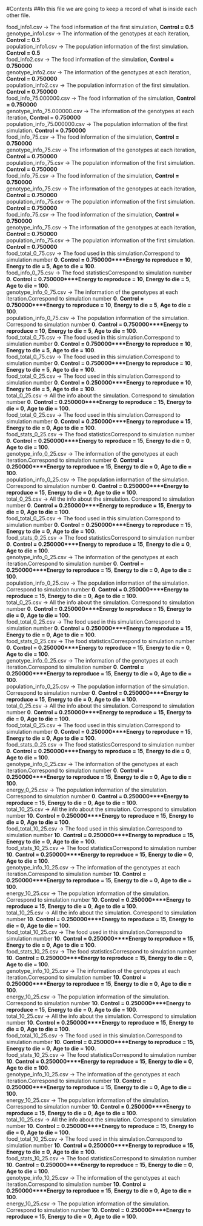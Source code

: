 #Contents
##In this file we are going to keep a record of what is inside each other file.


 
food_info1.csv &rarr; The food information of the first simulation, **Control = 0.5**  
genotype_info1.csv &rarr; The information of the genotypes at each iteration, **Control = 0.5**  
population_info1.csv &rarr; The population information of the first simulation. **Control = 0.5**   
food_info2.csv &rarr; The food information of the simulation, **Control = 0.750000**  
genotype_info2.csv &rarr; The information of the genotypes at each iteration, **Control = 0.750000**  
population_info2.csv &rarr; The population information of the first simulation. **Control = 0.750000**  
food_info_75.000000.csv &rarr; The food information of the simulation, **Control = 0.750000**  
genotype_info_75.000000.csv &rarr; The information of the genotypes at each iteration, **Control = 0.750000**  
population_info_75.000000.csv &rarr; The population information of the first simulation. **Control = 0.750000**  
food_info_75.csv &rarr; The food information of the simulation, **Control = 0.750000**  
genotype_info_75.csv &rarr; The information of the genotypes at each iteration, **Control = 0.750000**  
population_info_75.csv &rarr; The population information of the first simulation. **Control = 0.750000**  
food_info_75.csv &rarr; The food information of the simulation, **Control = 0.750000**  
genotype_info_75.csv &rarr; The information of the genotypes at each iteration, **Control = 0.750000**  
population_info_75.csv &rarr; The population information of the first simulation. **Control = 0.750000**  
food_info_75.csv &rarr; The food information of the simulation, **Control = 0.750000**  
genotype_info_75.csv &rarr; The information of the genotypes at each iteration, **Control = 0.750000**  
population_info_75.csv &rarr; The population information of the first simulation. **Control = 0.750000**  
food_total_0_75.csv &rarr; The food used in this simulation.Correspond to simulation number **0**. **Control = 0.750000****Energy to reproduce = 10**, **Energy to die = 5**, **Age to die = 100**.  
food_info_0_75.csv &rarr; The food statisticsCorrespond to simulation number **0**. **Control = 0.750000****Energy to reproduce = 10**, **Energy to die = 5**, **Age to die = 100**.  
genotype_info_0_75.csv &rarr; The information of the genotypes at each iteration.Correspond to simulation number **0**. **Control = 0.750000****Energy to reproduce = 10**, **Energy to die = 5**, **Age to die = 100**.  
population_info_0_75.csv &rarr; The population information of the simulation. Correspond to simulation number **0**. **Control = 0.750000****Energy to reproduce = 10**, **Energy to die = 5**, **Age to die = 100**.  
food_total_0_75.csv &rarr; The food used in this simulation.Correspond to simulation number **0**. **Control = 0.750000****Energy to reproduce = 10**, **Energy to die = 5**, **Age to die = 100**.  
food_total_0_75.csv &rarr; The food used in this simulation.Correspond to simulation number **0**. **Control = 0.750000****Energy to reproduce = 10**, **Energy to die = 5**, **Age to die = 100**.  
food_total_0_25.csv &rarr; The food used in this simulation.Correspond to simulation number **0**. **Control = 0.250000****Energy to reproduce = 10**, **Energy to die = 5**, **Age to die = 100**.  
total_0_25.csv &rarr; All the info about the simulation. Correspond to simulation number **0**. **Control = 0.250000****Energy to reproduce = 15**, **Energy to die = 0**, **Age to die = 100**.  
food_total_0_25.csv &rarr; The food used in this simulation.Correspond to simulation number **0**. **Control = 0.250000****Energy to reproduce = 15**, **Energy to die = 0**, **Age to die = 100**.  
food_stats_0_25.csv &rarr; The food statisticsCorrespond to simulation number **0**. **Control = 0.250000****Energy to reproduce = 15**, **Energy to die = 0**, **Age to die = 100**.  
genotype_info_0_25.csv &rarr; The information of the genotypes at each iteration.Correspond to simulation number **0**. **Control = 0.250000****Energy to reproduce = 15**, **Energy to die = 0**, **Age to die = 100**.  
population_info_0_25.csv &rarr; The population information of the simulation. Correspond to simulation number **0**. **Control = 0.250000****Energy to reproduce = 15**, **Energy to die = 0**, **Age to die = 100**.  
total_0_25.csv &rarr; All the info about the simulation. Correspond to simulation number **0**. **Control = 0.250000****Energy to reproduce = 15**, **Energy to die = 0**, **Age to die = 100**.  
food_total_0_25.csv &rarr; The food used in this simulation.Correspond to simulation number **0**. **Control = 0.250000****Energy to reproduce = 15**, **Energy to die = 0**, **Age to die = 100**.  
food_stats_0_25.csv &rarr; The food statisticsCorrespond to simulation number **0**. **Control = 0.250000****Energy to reproduce = 15**, **Energy to die = 0**, **Age to die = 100**.  
genotype_info_0_25.csv &rarr; The information of the genotypes at each iteration.Correspond to simulation number **0**. **Control = 0.250000****Energy to reproduce = 15**, **Energy to die = 0**, **Age to die = 100**.  
population_info_0_25.csv &rarr; The population information of the simulation. Correspond to simulation number **0**. **Control = 0.250000****Energy to reproduce = 15**, **Energy to die = 0**, **Age to die = 100**.  
total_0_25.csv &rarr; All the info about the simulation. Correspond to simulation number **0**. **Control = 0.250000****Energy to reproduce = 15**, **Energy to die = 0**, **Age to die = 100**.  
food_total_0_25.csv &rarr; The food used in this simulation.Correspond to simulation number **0**. **Control = 0.250000****Energy to reproduce = 15**, **Energy to die = 0**, **Age to die = 100**.  
food_stats_0_25.csv &rarr; The food statisticsCorrespond to simulation number **0**. **Control = 0.250000****Energy to reproduce = 15**, **Energy to die = 0**, **Age to die = 100**.  
genotype_info_0_25.csv &rarr; The information of the genotypes at each iteration.Correspond to simulation number **0**. **Control = 0.250000****Energy to reproduce = 15**, **Energy to die = 0**, **Age to die = 100**.  
population_info_0_25.csv &rarr; The population information of the simulation. Correspond to simulation number **0**. **Control = 0.250000****Energy to reproduce = 15**, **Energy to die = 0**, **Age to die = 100**.  
total_0_25.csv &rarr; All the info about the simulation. Correspond to simulation number **0**. **Control = 0.250000****Energy to reproduce = 15**, **Energy to die = 0**, **Age to die = 100**.  
food_total_0_25.csv &rarr; The food used in this simulation.Correspond to simulation number **0**. **Control = 0.250000****Energy to reproduce = 15**, **Energy to die = 0**, **Age to die = 100**.  
food_stats_0_25.csv &rarr; The food statisticsCorrespond to simulation number **0**. **Control = 0.250000****Energy to reproduce = 15**, **Energy to die = 0**, **Age to die = 100**.  
genotype_info_0_25.csv &rarr; The information of the genotypes at each iteration.Correspond to simulation number **0**. **Control = 0.250000****Energy to reproduce = 15**, **Energy to die = 0**, **Age to die = 100**.  
energy_0_25.csv &rarr; The population information of the simulation. Correspond to simulation number **0**. **Control = 0.250000****Energy to reproduce = 15**, **Energy to die = 0**, **Age to die = 100**.  
total_10_25.csv &rarr; All the info about the simulation. Correspond to simulation number **10**. **Control = 0.250000****Energy to reproduce = 15**, **Energy to die = 0**, **Age to die = 100**.  
food_total_10_25.csv &rarr; The food used in this simulation.Correspond to simulation number **10**. **Control = 0.250000****Energy to reproduce = 15**, **Energy to die = 0**, **Age to die = 100**.  
food_stats_10_25.csv &rarr; The food statisticsCorrespond to simulation number **10**. **Control = 0.250000****Energy to reproduce = 15**, **Energy to die = 0**, **Age to die = 100**.  
genotype_info_10_25.csv &rarr; The information of the genotypes at each iteration.Correspond to simulation number **10**. **Control = 0.250000****Energy to reproduce = 15**, **Energy to die = 0**, **Age to die = 100**.  
energy_10_25.csv &rarr; The population information of the simulation. Correspond to simulation number **10**. **Control = 0.250000****Energy to reproduce = 15**, **Energy to die = 0**, **Age to die = 100**.  
total_10_25.csv &rarr; All the info about the simulation. Correspond to simulation number **10**. **Control = 0.250000****Energy to reproduce = 15**, **Energy to die = 0**, **Age to die = 100**.  
food_total_10_25.csv &rarr; The food used in this simulation.Correspond to simulation number **10**. **Control = 0.250000****Energy to reproduce = 15**, **Energy to die = 0**, **Age to die = 100**.  
food_stats_10_25.csv &rarr; The food statisticsCorrespond to simulation number **10**. **Control = 0.250000****Energy to reproduce = 15**, **Energy to die = 0**, **Age to die = 100**.  
genotype_info_10_25.csv &rarr; The information of the genotypes at each iteration.Correspond to simulation number **10**. **Control = 0.250000****Energy to reproduce = 15**, **Energy to die = 0**, **Age to die = 100**.  
energy_10_25.csv &rarr; The population information of the simulation. Correspond to simulation number **10**. **Control = 0.250000****Energy to reproduce = 15**, **Energy to die = 0**, **Age to die = 100**.  
total_10_25.csv &rarr; All the info about the simulation. Correspond to simulation number **10**. **Control = 0.250000****Energy to reproduce = 15**, **Energy to die = 0**, **Age to die = 100**.  
food_total_10_25.csv &rarr; The food used in this simulation.Correspond to simulation number **10**. **Control = 0.250000****Energy to reproduce = 15**, **Energy to die = 0**, **Age to die = 100**.  
food_stats_10_25.csv &rarr; The food statisticsCorrespond to simulation number **10**. **Control = 0.250000****Energy to reproduce = 15**, **Energy to die = 0**, **Age to die = 100**.  
genotype_info_10_25.csv &rarr; The information of the genotypes at each iteration.Correspond to simulation number **10**. **Control = 0.250000****Energy to reproduce = 15**, **Energy to die = 0**, **Age to die = 100**.  
energy_10_25.csv &rarr; The population information of the simulation. Correspond to simulation number **10**. **Control = 0.250000****Energy to reproduce = 15**, **Energy to die = 0**, **Age to die = 100**.  
total_10_25.csv &rarr; All the info about the simulation. Correspond to simulation number **10**. **Control = 0.250000****Energy to reproduce = 15**, **Energy to die = 0**, **Age to die = 100**.  
food_total_10_25.csv &rarr; The food used in this simulation.Correspond to simulation number **10**. **Control = 0.250000****Energy to reproduce = 15**, **Energy to die = 0**, **Age to die = 100**.  
food_stats_10_25.csv &rarr; The food statisticsCorrespond to simulation number **10**. **Control = 0.250000****Energy to reproduce = 15**, **Energy to die = 0**, **Age to die = 100**.  
genotype_info_10_25.csv &rarr; The information of the genotypes at each iteration.Correspond to simulation number **10**. **Control = 0.250000****Energy to reproduce = 15**, **Energy to die = 0**, **Age to die = 100**.  
energy_10_25.csv &rarr; The population information of the simulation. Correspond to simulation number **10**. **Control = 0.250000****Energy to reproduce = 15**, **Energy to die = 0**, **Age to die = 100**.  
